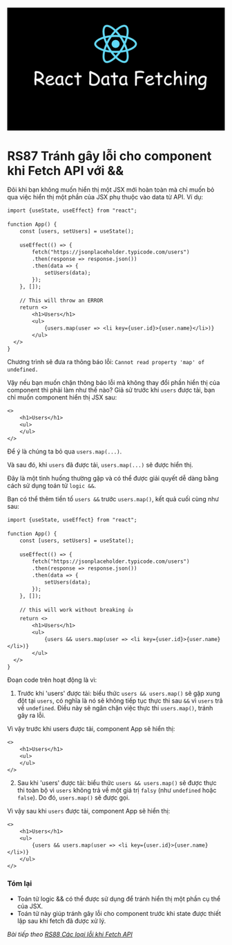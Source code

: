 ![Create-HTML-1](images/fetch.webp) 

# RS87 Tránh gây lỗi cho component khi Fetch API với &&

Đôi khi bạn không muốn hiển thị một JSX mới hoàn toàn mà chỉ muốn bỏ qua việc hiển thị một phần của JSX phụ thuộc vào data từ API. Ví dụ:

```
import {useState, useEffect} from "react";

function App() {
    const [users, setUsers] = useState();

    useEffect(() => {
        fetch("https://jsonplaceholder.typicode.com/users")
        .then(response => response.json())
        .then(data => {
            setUsers(data);
        });
    }, []);
    
    // This will throw an ERROR
    return <>
        <h1>Users</h1>
        <ul>
            {users.map(user => <li key={user.id}>{user.name}</li>)}
        </ul>
  </>
}
```

Chương trình sẽ đưa ra thông báo lỗi: `Cannot read property 'map' of undefined.`

Vậy nếu bạn muốn chặn thông báo lỗi mà không thay đổi phần hiển thị của component thì phải làm như thế nào? Giả sử trước khi `users` được tải, bạn chỉ muốn component hiển thị JSX sau:

```
<>
    <h1>Users</h1>
    <ul>
    </ul>
</>
```

Để ý là chúng ta bỏ qua `users.map(...)`.

Và sau đó, khi `users` đã được tải, `users.map(...)` sẽ được hiển thị.

Đây là một tình huống thường gặp và có thể được giải quyết dễ dàng bằng cách sử dụng toán tử `logic &&`.

Bạn có thể thêm tiền tố `users &&` trước `users.map()`, kết quả cuối cùng như sau:

```
import {useState, useEffect} from "react";

function App() {
    const [users, setUsers] = useState();

    useEffect(() => {
        fetch("https://jsonplaceholder.typicode.com/users")
        .then(response => response.json())
        .then(data => {
            setUsers(data);
        });
    }, []);
    
    // this will work without breaking 👍
    return <>
        <h1>Users</h1>
        <ul>
            {users && users.map(user => <li key={user.id}>{user.name}</li>)}
        </ul>
  </>
}
```

Đoạn code trên hoạt động là vì:

1. Trước khi 'users' được tải: biểu thức `users && users.map()` sẽ gặp xung đột tại `users`, có nghĩa là nó sẽ không tiếp tục thực thi sau `&&` vì `users` trả về `undefined`. Điều này sẽ ngăn chặn việc thực thi `users.map()`, tránh gây ra lỗi.

Vì vậy trước khi users được tải, component App sẽ hiển thị:

```
<>
    <h1>Users</h1>
    <ul>
    </ul>
</>
```

2. Sau khi 'users' được tải: biểu thức `users && users.map()` sẽ được thực thi toàn bộ vì `users` không trả về một giá trị `falsy` (như `undefined` hoặc `false`). Do đó, `users.map()` sẽ được gọi.

Vì vậy sau khi `users` được tải, component App sẽ hiển thị:

```
<>
    <h1>Users</h1>
    <ul>
        {users && users.map(user => <li key={user.id}>{user.name}</li>)}
    </ul>
</>
```

### Tóm lại

- Toán tử logic && có thể được sử dụng để tránh hiển thị một phần cụ thể của JSX.
- Toán tử này giúp tránh gây lỗi cho component trước khi state được thiết lập sau khi fetch đã được xử lý.


*Bài tiếp theo [RS88 Các loại lỗi khi Fetch API](/lesson/session/session_088_fetch_error.md)*